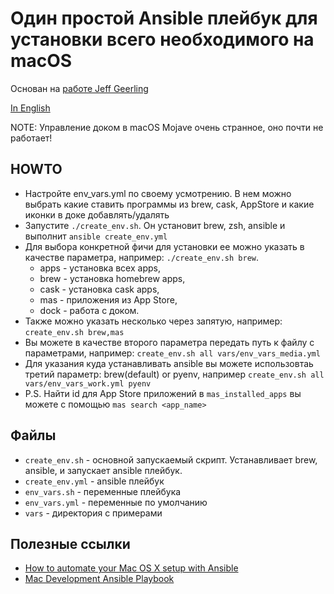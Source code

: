 # Один простой Ansible плейбук для установки всего необходимого на macOS

Основан на [работе Jeff Geerling](https://github.com/geerlingguy/mac-dev-playbook)

[In English](README.md)

NOTE: Управление доком в macOS Mojave очень странное, оно почти не работает!

## HOWTO

* Настройте env_vars.yml по своему усмотрению. В нем можно выбрать какие ставить программы из brew, cask, AppStore и какие иконки в доке добавлять/удалять
* Запустите `./create_env.sh`. Он установит brew, zsh, ansible и выполнит `ansible create_env.yml`
* Для выбора конкретной фичи для установки ее можно указать в качестве параметра, например: `./create_env.sh brew`.
  * apps - установка всех apps,
  * brew - установка homebrew apps,
  * cask - установка cask apps,
  * mas - приложения из App Store,
  * dock - работа с доком.
* Также можно указать несколько через запятую, например: `create_env.sh brew,mas`
* Вы можете в качестве второго параметра передать путь к файлу с параметрами, например: `create_env.sh all vars/env_vars_media.yml`
* Для указания куда устанавливать ansible вы можете использовтаь третий параметр: brew(default) or pyenv, например `create_env.sh all vars/env_vars_work.yml pyenv`
* P.S. Найти id для App Store приложений в `mas_installed_apps` вы можете с помощью `mas search <app_name>`

## Файлы

* `create_env.sh` - основной запускаемый скрипт. Устанавливает brew, ansible, и запускает ansible плейбук.
* `create_env.yml` - ansible плейбук
* `env_vars.sh` - переменные плейбука
* `env_vars.yml` - переменные по умолчанию
* `vars` - директория с примерами

## Полезные ссылки

* [How to automate your Mac OS X setup with Ansible](https://blog.vandenbrand.org/2016/01/04/how-to-automate-your-mac-os-x-setup-with-ansible/)
* [Mac Development Ansible Playbook](https://github.com/geerlingguy/mac-dev-playbook)

